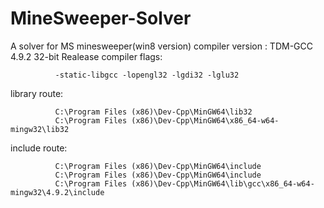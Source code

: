 # MineSweeper-Solver
A solver for MS minesweeper(win8 version)
compiler version : TDM-GCC 4.9.2 32-bit Realease
compiler flags: 

              -static-libgcc -lopengl32 -lgdi32 -lglu32

library route:

              C:\Program Files (x86)\Dev-Cpp\MinGW64\lib32
              C:\Program Files (x86)\Dev-Cpp\MinGW64\x86_64-w64-mingw32\lib32
include route:

              C:\Program Files (x86)\Dev-Cpp\MinGW64\include
              C:\Program Files (x86)\Dev-Cpp\MinGW64\include
              C:\Program Files (x86)\Dev-Cpp\MinGW64\lib\gcc\x86_64-w64-mingw32\4.9.2\include

